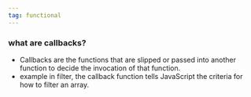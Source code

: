 ```yaml
---
tag: functional
---
```

### what are callbacks?
- Callbacks are the functions that are slipped or passed into another function to decide the invocation of that function.
- example in filter, the callback function tells JavaScript the criteria for how to filter an array.